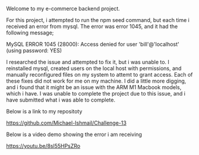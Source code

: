 Welcome to my e-commerce backend project.

For this project, i attempted to run the npm seed command, but each time i received an error from mysql. The error was error 1045, and it had the following message;

MySQL ERROR 1045 (28000): Access denied for user 'bill'@'localhost' (using password: YES)

I researched the issue and attempted to fix it, but i was unable to. I reinstalled mysql, created users on the local host with permissions, and manually reconfigured files on my system to attemt to grant access. Each of these fixes did not work for me on my machine. I did a little more digging, and i found that it might be an issue with the ARM M1 Macbook models, which i have. I was unable to complete the project due to this issue, and i have submitted what i was able to complete.

Below is a link to my repositoty

https://github.com/Michael-Ishmail/Challenge-13

Below is a video demo showing the error i am receiving

https://youtu.be/8sl55HPsZRo

